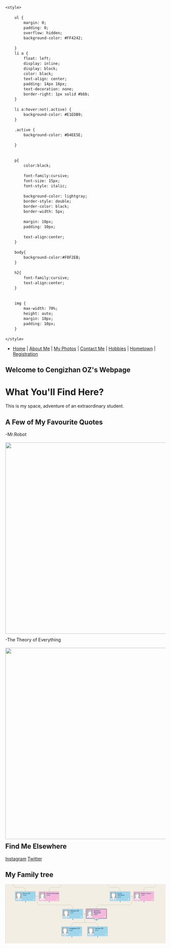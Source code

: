 <html>
<head>
     <link href="css/bootstrap.css" rel="stylesheet">

	<style>

		ul {
		    margin: 0;
		    padding: 0;
		    overflow: hidden;
		    background-color: #FF4242;
		    
		}
		li a {
			float: left;
			display: inline;
		    display: block;
		    color: black;
		    text-align: center;
		    padding: 14px 16px;
		    text-decoration: none;
		    border-right: 1px solid #bbb;
		}

		li a:hover:not(.active) {
	    	background-color: #E1EDB9;
		}

		.active {
	    	background-color: #D4EE5E;

		}


		p{
			color:black;
			
			font-family:cursive;
			font-size: 15px;
			font-style: italic;
			
			background-color: lightgray;
			border-style: double;
			border-color: black;
			border-width: 5px;

			margin: 10px;
			padding: 10px;

			text-align:center;
		}

		body{
			background-color:#F0F2EB;
		}

		h2{
			font-family:cursive;
			text-align:center;
		}

	
		img {
    		max-width: 70%;
    		height: auto;
    		margin: 10px;
			padding: 10px;
    	}

	</style>
<body>
<ul>
		<li size="4"><a href="https://cangover.github.io/index.html#">Home</a> | <a href="AboutMe.html">About Me</a> | <a href="MyPhotos.html">My Photos</a> | <a href="ContactMe.html">Contact Me</a> | <a href="Hobbies.html">Hobbies</a> | <a href="Hometown.html">Hometown</a> | <a href="Register.html">Registration</a></li>
		</ul>
	<div id="main-content">
		<div id="left-column">
			<h2>
			Welcome to Cengizhan OZ's Webpage
			</h2>
			<div class="box">
        		<h1>What You'll Find Here?</h1>
        		<p>This is my space, adventure of an extraordinary student. </p>
				<ul style="margin-top:10px;"></ul>
			</div>
			<h2>A Few of My Favourite Quotes</h2>
		<div id="head">-Mr.Robot</div><br>
		<img src="http://collegeismylife.com/wp-content/uploads/2016/08/tumblr_nsmkviTFjN1uygu1vo1_1280.jpg " width="900" height="600" style="margin: 0 10px 10px 0;float:left;" /><br>
			<div id="head">-The Theory of Everything</div><br>
			<img src="http://movieemonk.com/wp-content/uploads/the-theory-of-everything-quote-1.jpg " width="900" height="600" style="margin: 0 10px 10px 0;float:left;" />
			<div> 
			<br>
				<h2>Find Me Elsewhere</h2>
				</div>
				<div class="box">
						<a href="http://instagram.com/cangover/" target="_blank">Instagram</a>
						<a href="http://twitter.com/zabumafoo7/" target="_blank">Twitter</a>		
				</div>
				<h2>My Family tree</h2>
				<img src="soyagacı.png ">
			</div>
		</div>
</body>
